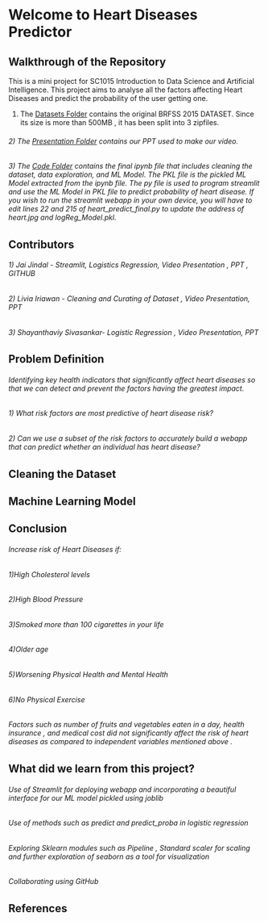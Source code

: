 # Welcome to Heart Diseases Predictor

## Walkthrough of the Repository  
This is a mini project for SC1015 Introduction to Data Science and Artificial Intelligence. This project aims to analyse all the factors affecting Heart Diseases and predict the probability of the user getting one.

 1) The [Datasets Folder](Datasets/) contains the original BRFSS 2015 DATASET. Since its size is more than 500MB , it has been split into 3 zipfiles.
###### 2) The [Presentation Folder](Presentation/) contains our PPT used to make our video.
###### 3) The [Code Folder](Code/) contains the final ipynb file that includes cleaning the dataset, data exploration, and ML Model. The PKL file is the pickled ML Model extracted from the ipynb file. The py file is used to program streamlit and use the ML Model in PKL file to predict probability of heart disease. If you wish to run the streamlit webapp in your own device, you will have to edit lines 22 and 215 of heart_predict_final.py to update the address of heart.jpg and logReg_Model.pkl.


## Contributors 
###### 1) Jai Jindal - Streamlit, Logistics Regression, Video Presentation , PPT , GITHUB
###### 2) Livia Iriawan - Cleaning and Curating of Dataset , Video Presentation, PPT
###### 3) Shayanthaviy Sivasankar- Logistic Regression , Video Presentation, PPT

## Problem Definition 

###### Identifying key health indicators that significantly affect heart diseases so that we can detect and prevent the factors having the greatest impact. 
###### 1) What risk factors are most predictive of heart disease risk?
###### 2) Can we use a subset of the risk factors to accurately build a webapp that can predict whether an individual has heart disease?


## Cleaning the Dataset 


## Machine Learning Model


## Conclusion
###### Increase risk of Heart Diseases if:
######   1)High Cholesterol levels
######   2)High Blood Pressure 
######   3)Smoked more than 100 cigarettes in your life
######   4)Older age
######   5)Worsening Physical Health and Mental Health
######   6)No Physical Exercise

###### Factors such as number of fruits and vegetables eaten in a day, health insurance , and medical cost did not significantly affect the risk of heart diseases as compared to independent variables mentioned above . 


## What did we learn from this project?

###### Use of Streamlit for deploying webapp and incorporating a beautiful interface for our ML model pickled using joblib
###### Use of methods such as predict and predict_proba in logistic regression
###### Exploring Sklearn modules such as Pipeline , Standard scaler for scaling and further exploration of seaborn as a tool for visualization
###### Collaborating using GitHub


## References

